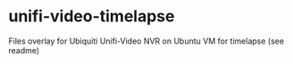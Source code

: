 # unifi-video-timelapse
Files overlay for Ubiquiti Unifi-Video NVR on Ubuntu VM for timelapse (see readme)
